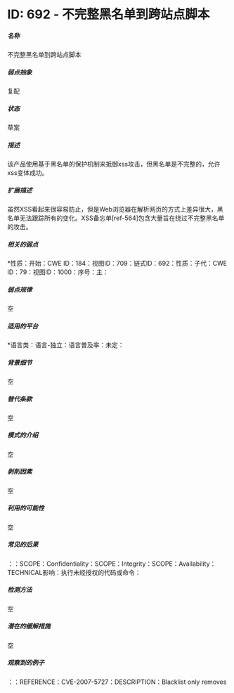 # ID: 692 - 不完整黑名单到跨站点脚本
<h5>名称</h5>不完整黑名单到跨站点脚本
<h5>弱点抽象</h5>复配
<h5>状态</h5>草案
<h5>描述</h5>该产品使用基于黑名单的保护机制来抵御xss攻击，但黑名单是不完整的，允许xss变体成功。
<h5>扩展描述</h5>虽然XSS看起来很容易防止，但是Web浏览器在解析网页的方式上差异很大，黑名单无法跟踪所有的变化。XSS备忘单[ref-564]包含大量旨在绕过不完整黑名单的攻击。
<h5>相关的弱点</h5>*性质：开始：CWE ID：184：视图ID：709：链式ID：692：性质：子代：CWE ID：79：视图ID：1000：序号：主：
<h5>弱点规律</h5>空
<h5>适用的平台</h5>*语言类：语言-独立：语言普及率：未定：
<h5>背景细节</h5>空
<h5>替代条款</h5>空
<h5>模式的介绍</h5>空
<h5>剥削因素</h5>空
<h5>利用的可能性</h5>空
<h5>常见的后果</h5>：：SCOPE：Confidentiality：SCOPE：Integrity：SCOPE：Availability：TECHNICAL影响：执行未经授权的代码或命令：
<h5>检测方法</h5>空
<h5>潜在的缓解措施</h5>空
<h5>观察到的例子</h5>：：REFERENCE：CVE-2007-5727：DESCRIPTION：Blacklist only removes<SCRIPT>tag.：LINK：https：//cve.mitre.org/cgi-bin/cvename.cgi？name=CVE-2007-5727REFERENCE：CVE-2006-3617：DESCRIPTION：Blacklist only removes<SCRIPT>tag.：LINK：https：//cve.mitre.org/cgi-bin/cvename.cgi？name=CVE-2006-3617REFERENCE：CVE-2006-4308：DESCRIPTION：Blacklist only checks javascript：tag：LINK：https：//cve.mitre.org/cgi-bin/cvename.cgi？name=CVE-2006-4308
<h5>功能区域</h5>空
<h5>影响资源</h5>空
<h5>分类法映射</h5>空
<h5>相关的攻击模式</h5>*267：71：80：85：
<h5>笔记</h5>空

